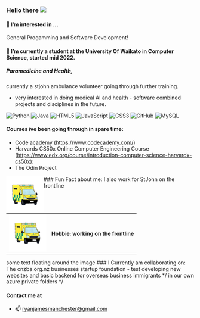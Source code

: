 <!-- Heading -->
### Hello there <img src = "https://raw.githubusercontent.com/MartinHeinz/MartinHeinz/master/wave.gif" width = 30px>
#### 👀 I’m interested in ...

 General Progamming and Software Development!

#### 🌱 I’m currently a student at the University Of Waikato in Computer Science, started mid 2022.

##### Paramedicine and Health,
 currently a stjohn ambulance volunteer going through further training.

- very interested in doing medical AI and health - software combined projects and disciplines in the future.


![Python](https://img.shields.io/badge/-Python-black?style=flat-square&logo=Python)
![Java](https://img.shields.io/badge/-java-E34A86?style=flat-square&logo=java)
![HTML5](https://img.shields.io/badge/-HTML5-E34F26?style=flat-square&logo=html5&logoColor=white)
![JavaScript](https://img.shields.io/badge/-JavaScript-%23F7DF1C?style=flat-square&logo=javascript&logoColor=000000&labelColor=%23F7DF1C&color=%23FFCE5A)
![CSS3](https://img.shields.io/badge/-CSS3-1572B6?style=flat-square&logo=css3)
![GitHub](https://img.shields.io/badge/-GitHub-181717?style=flat-square&logo=github)
![MySQL](https://img.shields.io/badge/-MySQL-black?style=flat-square&logo=mysql)

#### Courses ive been going through in spare time:
* Code academy (https://www.codecademy.com/)
* Harvards CS50x Online Computer Engineering Course (https://www.edx.org/course/introduction-computer-science-harvardx-cs50x):
* The Odin Project

<img src="https://github.com/RyanJManchester/RyanJManchester/blob/main/ambo.gif" width = 100px align="left">
### Fun Fact about me: I also work for StJohn on the frontline 

<divc style= "display: block;padding:0; margin:0;">
<divc style= "display: block;">
    <table cellspacing="0" cellpadding="0">
     <tr>
       <td><img src="https://github.com/RyanJManchester/RyanJManchester/blob/main/ambo.gif" width = 100px></td>
        <td style="border: none;"><b>Hobbie: working on the frontline</b></td>
     </tr>
    </table>
    </div>
some text floating around the image
### I Currently am collaborating on:
   The cnzba.org.nz businesses startup foundation - test developing new websites and basic backend for overseas business immigrants
 */ in our own azure private folders */
 
#### Contact me at
- 📫 ryanjamesmanchester@gmail.com
<!--
### If you like what i do, <a href="https://www.buymeacoffee.com/abhisheknaiidu" target="_blank"><img src="https://cdn.buymeacoffee.com/buttons/v2/default-red.png" alt="Buy Me A Coffee" width="150" ></a -->

